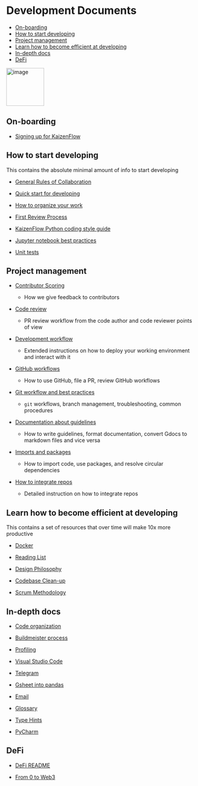 # Development Documents

<!-- toc -->

- [On-boarding](#on-boarding)
- [How to start developing](#how-to-start-developing)
- [Project management](#project-management)
- [Learn how to become efficient at developing](#learn-how-to-become-efficient-at-developing)
- [In-depth docs](#in-depth-docs)
- [DeFi](#defi)

<!-- tocstop -->

<img width="100" alt="image" src="https://user-images.githubusercontent.com/33238329/216777823-851b28ed-7d7a-4b52-9d71-ab38d146edc3.png">

## On-boarding

- [Signing up for KaizenFlow](/docs/onboarding/kaizenflow.signing_up.how_to_guide.md)

## How to start developing

This contains the absolute minimal amount of info to start developing

- [General Rules of Collaboration](/docs/work_organization/all.team_collaboration.how_to_guide.md)

- [Quick start for developing](/docs/onboarding/kaizenflow.set_up_development_environment.how_to_guide.md)

- [How to organize your work](/docs/work_organization/kaizenflow.organize_your_work.how_to_guide.md)

- [First Review Process](/docs/coding/all.submit_code_for_review.how_to_guide.md)

- [KaizenFlow Python coding style guide](/docs/coding/all.coding_style.how_to_guide.md)

- [Jupyter notebook best practices](/docs/coding/all.jupyter_notebook.how_to_guide.md)

- [Unit tests](/docs/coding/all.write_unit_tests.how_to_guide.md)

## Project management

- [Contributor Scoring](/docs/work_organization/all.contributor_scoring.how_to_guide.md)
  - How we give feedback to contributors

- [Code review](/docs/coding/all.code_review.how_to_guide.md)
  - PR review workflow from the code author and code reviewer points of view

- [Development workflow](/docs/work_tools/all.development.how_to_guide.md)
  - Extended instructions on how to deploy your working environment and interact
    with it

- [GitHub workflows](/docs/work_organization/all.use_github.how_to_guide.md)
  - How to use GitHub, file a PR, review GitHub workflows

- [Git workflow and best practices](/docs/work_tools/git/all.git.how_to_guide.md)
  - `git` workflows, branch management, troubleshooting, common procedures

- [Documentation about guidelines](/docs/documentation_meta/all.writing_docs.how_to_guide.md)
  - How to write guidelines, format documentation, convert Gdocs to markdown
    files and vice versa

- [Imports and packages](/docs/coding/all.imports_and_packages.how_to_guide.md)
  - How to import code, use packages, and resolve circular dependencies

- [How to integrate repos](/docs/coding/all.integrate_repos.how_to_guide.md)
  - Detailed instruction on how to integrate repos

## Learn how to become efficient at developing

This contains a set of resources that over time will make 10x more productive

- [Docker](/docs/work_tools/docker/all.docker.tutorial.md)

- [Reading List](/docs/general_background/all.reading_list.reference.md)

- [Design Philosophy](/docs/coding/all.code_design.how_to_guide.md)

- [Codebase Clean-up](/docs/work_tools/all.codebase_clean_up.how_to_guide.md)

- [Scrum Methodology](/docs/work_organization/all.scrum.explanation.md)

## In-depth docs

- [Code organization](/docs/all.code_organization.reference.md)

- [Buildmeister process](/docs/work_organization/all.buildmeister.how_to_guide.md)

- [Profiling](/docs/coding/all.profiling.how_to_guide.md)

- [Visual Studio Code](/docs/work_tools/all.visual_studio_code.how_to_guide.md)

- [Telegram](/docs/onboarding/all.communicate_in_telegram.how_to_guide.md)

- [Gsheet into pandas](/docs/coding/all.gsheet_into_pandas.how_to_guide.md)

- [Email](/docs/onboarding/all.organize_email.how_to_guide.md)

- [Glossary](/docs/general_background/all.glossary.reference.md)

- [Type Hints](/docs/coding/all.type_hints.how_to_guide.md)

- [PyCharm](/docs/work_tools/all.pycharm.how_to_guide.md)

## DeFi

- [DeFi README](/defi/README.md)

- [From 0 to Web3](/defi/From_0_to_Web3.md)
